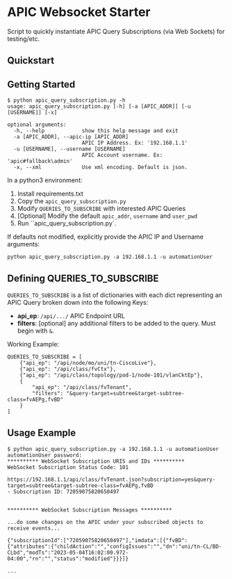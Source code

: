 # APIC Websocket Starter

Script to quickly instantiate APIC Query Subscriptions (via Web Sockets) for testing/etc.

## Quickstart

## Getting Started

```
$ python apic_query_subscription.py -h
usage: apic_query_subscription.py [-h] [-a [APIC_ADDR]] [-u [USERNAME]] [-x]

optional arguments:
  -h, --help            show this help message and exit
  -a [APIC_ADDR], --apic-ip [APIC_ADDR]
                        APIC IP Address. Ex: '192.168.1.1'
  -u [USERNAME], --username [USERNAME]
                        APIC Account username. Ex: 'apic#fallback\admin'
  -x, --xml             Use xml encoding. Default is json.
```

In a python3 environment:

1. Install requirements.txt
2. Copy the `apic_query_subscription.py`
3. Modify `QUERIES_TO_SUBSCRIBE` with interested APIC Queries
4. [Optional] Modify the default `apic_addr`, `username` and `user_pwd`
5. Run ``apic_query_subscription.py`.

If defaults not modified, explicitly provide the APIC IP and Username arguments:

```
python apic_query_subscription.py -a 192.168.1.1 -u automationUser
```

## Defining QUERIES_TO_SUBSCRIBE

`QUERIES_TO_SUBSCRIBE` is a list of dictionaries with each dict representing an APIC Query broken down into the following Keys:

- **api_ep**: `/api/.../` APIC Endpoint URL
- **filters**: [optional] any additional filters to be added to the query. Must begin with `&`.

Working Example:

```
QUERIES_TO_SUBSCRIBE = [
    {"api_ep": "/api/node/mo/uni/tn-CiscoLive"},
    {"api_ep": "/api/class/fvCtx"},
    {"api_ep": "/api/class/topology/pod-1/node-101/vlanCktEp"},
    {
        "api_ep": "/api/class/fvTenant",
        "filters": "&query-target=subtree&target-subtree-class=fvAEPg,fvBD"
    }
]
```

## Usage Example

```
$ python apic_query_subscription.py -a 192.168.1.1 -u automationUser
automationUser password:
********** WebSocket Subscription URIS and IDs **********
WebSocket Subscription Status Code: 101

https://192.168.1.1/api/class/fvTenant.json?subscription=yes&query-target=subtree&target-subtree-class=fvAEPg,fvBD
- Subscription ID: 72059075820650497


********** WebSocket Subscription Messages **********

...do some changes on the APIC under your subscribed objects to receive events...

{"subscriptionId":["72059075820650497"],"imdata":[{"fvBD":{"attributes":{"childAction":"","configIssues":"","dn":"uni/tn-CL/BD-CLbd","modTs":"2023-05-04T16:02:00.972-04:00","rn":"","status":"modified"}}}]}

...

```
